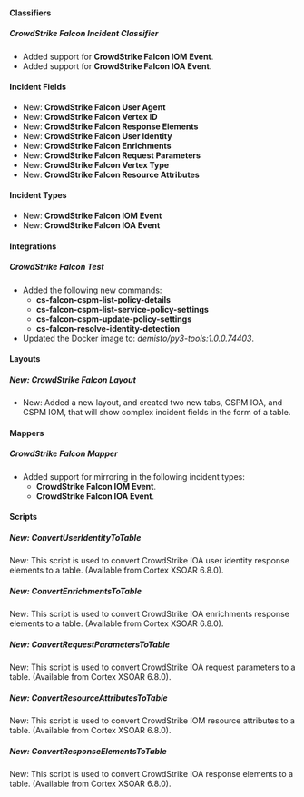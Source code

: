 
#### Classifiers

##### CrowdStrike Falcon Incident Classifier

- Added support for **CrowdStrike Falcon IOM Event**.
- Added support for **CrowdStrike Falcon IOA Event**.

#### Incident Fields

- New: **CrowdStrike Falcon User Agent**
- New: **CrowdStrike Falcon Vertex ID**
- New: **CrowdStrike Falcon Response Elements**
- New: **CrowdStrike Falcon User Identity**
- New: **CrowdStrike Falcon Enrichments**
- New: **CrowdStrike Falcon Request Parameters**
- New: **CrowdStrike Falcon Vertex Type**
- New: **CrowdStrike Falcon Resource Attributes**

#### Incident Types

- New: **CrowdStrike Falcon IOM Event**
- New: **CrowdStrike Falcon IOA Event**

#### Integrations

##### CrowdStrike Falcon Test

- Added the following new commands:
  - **cs-falcon-cspm-list-policy-details**
  - **cs-falcon-cspm-list-service-policy-settings**
  - **cs-falcon-cspm-update-policy-settings**
  - **cs-falcon-resolve-identity-detection**
- Updated the Docker image to: *demisto/py3-tools:1.0.0.74403*.

#### Layouts

##### New: CrowdStrike Falcon Layout

- New: Added a new layout, and created two new tabs, CSPM IOA, and CSPM IOM, that will show complex incident fields in the form of a table.

#### Mappers

##### CrowdStrike Falcon Mapper

- Added support for mirroring in the following incident types:
  - **CrowdStrike Falcon IOM Event**.
  - **CrowdStrike Falcon IOA Event**.

#### Scripts

##### New: ConvertUserIdentityToTable

New: This script is used to convert CrowdStrike IOA user identity response elements to a table. (Available from Cortex XSOAR 6.8.0).

##### New: ConvertEnrichmentsToTable

New: This script is used to convert CrowdStrike IOA enrichments response elements to a table. (Available from Cortex XSOAR 6.8.0).

##### New: ConvertRequestParametersToTable

New: This script is used to convert CrowdStrike IOA request parameters to a table. (Available from Cortex XSOAR 6.8.0).

##### New: ConvertResourceAttributesToTable

New: This script is used to convert CrowdStrike IOM resource attributes to a table. (Available from Cortex XSOAR 6.8.0).

##### New: ConvertResponseElementsToTable

New: This script is used to convert CrowdStrike IOA response elements to a table. (Available from Cortex XSOAR 6.8.0).
